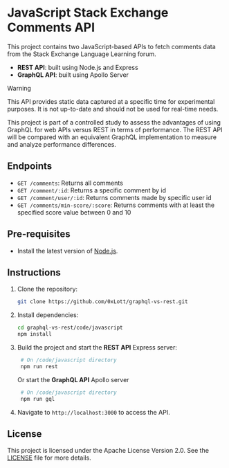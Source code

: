# JavaScript Stack Exchange Comments API

This project contains two JavaScript-based APIs to fetch comments data from the Stack Exchange Language Learning forum.

- **REST API**: built using Node.js and Express
- **GraphQL API**: built using Apollo Server

> [!WARNING]  
> This API provides static data captured at a specific time for experimental purposes. It is not up-to-date and should not be used for real-time needs.

This project is part of a controlled study to assess the advantages of using GraphQL for web APIs versus REST in terms of performance. The REST API will be compared with an equivalent GraphQL implementation to measure and analyze performance differences.

## Endpoints

- `GET /comments`: Returns all comments
- `GET /comment/:id`: Returns a specific comment by id
- `GET /comment/user/:id`: Returns comments made by specific user id
- `GET /comments/min-score/:score`: Returns comments with at least the specified score value between 0 and 10

## Pre-requisites

- Install the latest version of [Node.js](https://nodejs.org/en/).

## Instructions

1. Clone the repository:

   ```bash
   git clone https://github.com/0xLott/graphql-vs-rest.git
   ```

2. Install dependencies:

   ```bash
   cd graphql-vs-rest/code/javascript
   npm install
   ```

3. Build the project and start the **REST API** Express server:

   ```bash
    # On /code/javascript directory
    npm run rest
   ```

   Or start the **GraphQL API** Apollo server

   ```bash
    # On /code/javascript directory
    npm run gql
   ```

4. Navigate to `http://localhost:3000` to access the API.

## License

This project is licensed under the Apache License
Version 2.0. See the [LICENSE](https://github.com/0xLott/graphql-vs-rest/blob/main/LICENSE) file for more details.
